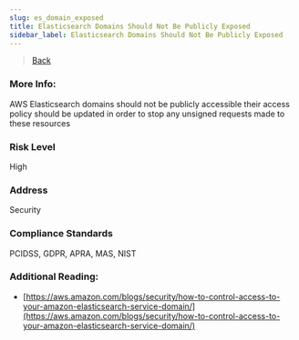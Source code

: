 ```yaml
---
slug: es_domain_exposed
title: Elasticsearch Domains Should Not Be Publicly Exposed
sidebar_label: Elasticsearch Domains Should Not Be Publicly Exposed
---
```

> [Back](../../esmonitoring)

### More Info:
AWS Elasticsearch domains should not be publicly accessible their access policy should be updated in order to stop any unsigned requests made to these resources

### Risk Level
High

### Address
Security

### Compliance Standards
PCIDSS, GDPR, APRA, MAS, NIST

### Additional Reading:
- [https://aws.amazon.com/blogs/security/how-to-control-access-to-your-amazon-elasticsearch-service-domain/](https://aws.amazon.com/blogs/security/how-to-control-access-to-your-amazon-elasticsearch-service-domain/) 

